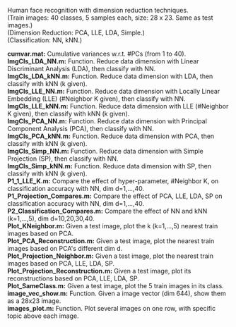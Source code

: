 Human face recognition with dimension reduction techniques.  
(Train images: 40 classes, 5 samples each, size: 28 x 23. Same as test images.)  
(Dimension Reduction: PCA, LLE, LDA, Simple.)  
(Classification: NN, kNN.)  

**cumvar.mat:** Cumulative variances w.r.t. #PCs (from 1 to 40).  
**ImgCls_LDA_NN.m:** Function. Reduce data dimension with Linear Discriminant Analysis (LDA), then classify with NN.  
**ImgCls_LDA_kNN.m:**	Function. Reduce data dimension with LDA, then classify with kNN (k given).  
**ImgCls_LLE_NN.m:** Function. Reduce data dimension with Locally Linear Embedding (LLE) (#Neighbor K given), then classify with NN.  
**ImgCls_LLE_kNN.m:** Function. Reduce data dimension with LLE (#Neighbor K given), then classify with kNN (k given).  
**ImgCls_PCA_NN.m:** Function. Reduce data dimension with Principal Component Analysis (PCA), then classify with NN.  
**ImgCls_PCA_kNN.m:** Function. Reduce data dimension with PCA, then classify with kNN (k given).  
**ImgCls_Simp_NN.m:** Function. Reduce data dimension with Simple Projection (SP), then classify with NN.  
**ImgCls_Simp_kNN.m:** Function. Reduce data dimension with SP, then classify with kNN (k given).  
**P1_1_LLE_K.m:** Compare the effect of hyper-parameter, #Neighbor K, on classification accuracy with NN, dim d=1,...,40.  
**P1_Projection_Compares.m:** Compare the effect of PCA, LLE, LDA, SP on classification accuracy with NN, dim d=1,...,40.  
**P2_Classification_Compares.m:** Compare the effect of NN and kNN (k=1,...,5), dim d=10,20,30,40.  
**Plot_KNeighbor.m:** Given a test image, plot the k (k=1,...,5) nearest train images based on PCA.  
**Plot_PCA_Reconstruction.m:** Given a test image, plot the nearest train images based on PCA's different dim d.  
**Plot_Projection_Neighbor.m:** Given a test image, plot the nearest train images based on PCA, LLE, LDA, SP.  
**Plot_Projection_Reconstruction.m:** Given a test image, plot its reconstructions based on PCA, LLE, LDA, SP.  
**Plot_SameClass.m:** Given a test image, plot the 5 train images in its class.  
**image_vec_show.m:** Function. Given a image vector (dim 644), show them as a 28x23 image.  
**images_plot.m:** Function. Plot several images on one row, with specific topic above each image.
